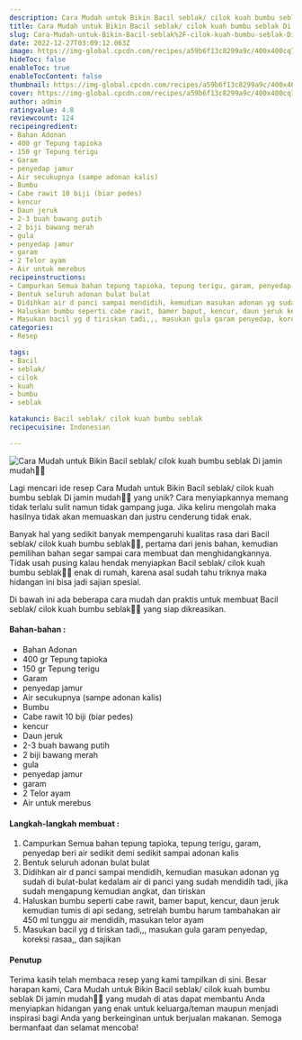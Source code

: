 ```yaml
---
description: Cara Mudah untuk Bikin Bacil seblak/ cilok kuah bumbu seblak Di jamin mudah"
title: Cara Mudah untuk Bikin Bacil seblak/ cilok kuah bumbu seblak Di jamin mudah
slug: Cara-Mudah-untuk-Bikin-Bacil-seblak%2F-cilok-kuah-bumbu-seblak-Di-jamin-mudah
date: 2022-12-27T03:09:12.063Z
image: https://img-global.cpcdn.com/recipes/a59b6f13c8299a9c/400x400cq70/photo.jpg
hideToc: false
enableToc: true
enableTocContent: false
thumbnail: https://img-global.cpcdn.com/recipes/a59b6f13c8299a9c/400x400cq70/photo.jpg
cover: https://img-global.cpcdn.com/recipes/a59b6f13c8299a9c/400x400cq70/photo.jpg
author: admin
ratingvalue: 4.8
reviewcount: 124
recipeingredient:
- Bahan Adonan
- 400 gr Tepung tapioka
- 150 gr Tepung terigu
- Garam
- penyedap jamur
- Air secukupnya (sampe adonan kalis)
- Bumbu
- Cabe rawit 10 biji (biar pedes)
- kencur
- Daun jeruk
- 2-3 buah bawang putih
- 2 biji bawang merah
- gula
- penyedap jamur
- garam
- 2 Telor ayam
- Air untuk merebus
recipeinstructions:
- Campurkan Semua bahan tepung tapioka, tepung terigu, garam, penyedap beri air sedikit demi sedikit sampai adonan kalis
- Bentuk seluruh adonan bulat bulat
- Didihkan air d panci sampai mendidih, kemudian masukan adonan yg sudah di bulat-bulat kedalam air di panci yang sudah mendidih tadi, jika sudah mengapung kemudian angkat, dan tiriskan
- Haluskan bumbu seperti cabe rawit, bamer baput, kencur, daun jeruk kemudian tumis di api sedang, setrelah bumbu harum tambahakan air 450 ml tunggu air mendidih, masukan telor ayam
- Masukan bacil yg d tiriskan tadi,,, masukan gula garam penyedap, koreksi rasaa,, dan sajikan
categories:
- Resep

tags:
- Bacil
- seblak/
- cilok
- kuah
- bumbu
- seblak

katakunci: Bacil seblak/ cilok kuah bumbu seblak
recipecuisine: Indonesian

---
```


![Cara Mudah untuk Bikin Bacil seblak/ cilok kuah bumbu seblak Di jamin mudah👩‍🍳](https://img-global.cpcdn.com/recipes/a59b6f13c8299a9c/400x400cq70/photo.jpg)

Lagi mencari ide resep Cara Mudah untuk Bikin Bacil seblak/ cilok kuah bumbu seblak Di jamin mudah👩‍🍳 yang unik? Cara menyiapkannya memang tidak terlalu sulit namun tidak gampang juga. Jika keliru mengolah maka hasilnya tidak akan memuaskan dan justru cenderung tidak enak.

Banyak hal yang sedikit banyak mempengaruhi kualitas rasa dari Bacil seblak/ cilok kuah bumbu seblak👩‍🍳, pertama dari jenis bahan, kemudian pemilihan bahan segar sampai cara membuat dan menghidangkannya. Tidak usah pusing kalau hendak menyiapkan Bacil seblak/ cilok kuah bumbu seblak👩‍🍳 enak di rumah, karena asal sudah tahu triknya maka hidangan ini bisa jadi sajian spesial.

Di bawah ini ada beberapa cara mudah dan praktis untuk membuat Bacil seblak/ cilok kuah bumbu seblak👩‍🍳 yang siap dikreasikan.

<!--inarticleads1-->

#### Bahan-bahan :

- Bahan Adonan
- 400 gr Tepung tapioka
- 150 gr Tepung terigu
- Garam
- penyedap jamur
- Air secukupnya (sampe adonan kalis)
- Bumbu
- Cabe rawit 10 biji (biar pedes)
- kencur
- Daun jeruk
- 2-3 buah bawang putih
- 2 biji bawang merah
- gula
- penyedap jamur
- garam
- 2 Telor ayam
- Air untuk merebus

<!--inarticleads2-->

#### Langkah-langkah membuat :

1. Campurkan Semua bahan tepung tapioka, tepung terigu, garam, penyedap beri air sedikit demi sedikit sampai adonan kalis
1. Bentuk seluruh adonan bulat bulat
1. Didihkan air d panci sampai mendidih, kemudian masukan adonan yg sudah di bulat-bulat kedalam air di panci yang sudah mendidih tadi, jika sudah mengapung kemudian angkat, dan tiriskan
1. Haluskan bumbu seperti cabe rawit, bamer baput, kencur, daun jeruk kemudian tumis di api sedang, setrelah bumbu harum tambahakan air 450 ml tunggu air mendidih, masukan telor ayam
1. Masukan bacil yg d tiriskan tadi,,, masukan gula garam penyedap, koreksi rasaa,, dan sajikan

#### Penutup

Terima kasih telah membaca resep yang kami tampilkan di sini. Besar harapan kami, Cara Mudah untuk Bikin Bacil seblak/ cilok kuah bumbu seblak Di jamin mudah👩‍🍳 yang mudah di atas dapat membantu Anda menyiapkan hidangan yang enak untuk keluarga/teman maupun menjadi inspirasi bagi Anda yang berkeinginan untuk berjualan makanan. Semoga bermanfaat dan selamat mencoba!